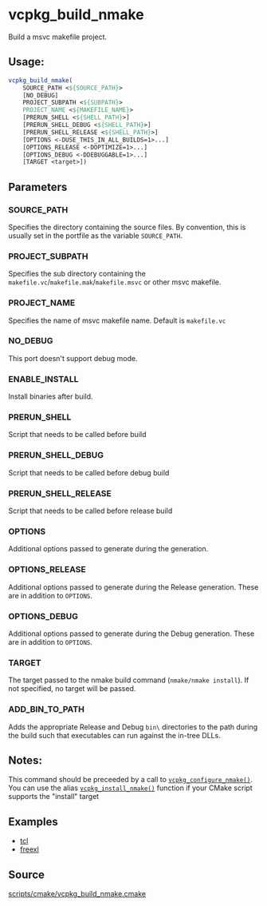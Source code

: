 # vcpkg_build_nmake

Build a msvc makefile project.

## Usage:
```cmake
vcpkg_build_nmake(
    SOURCE_PATH <${SOURCE_PATH}>
    [NO_DEBUG]
    PROJECT_SUBPATH <${SUBPATH}>
    PROJECT_NAME <${MAKEFILE_NAME}>
    [PRERUN_SHELL <${SHELL_PATH}>]
    [PRERUN_SHELL_DEBUG <${SHELL_PATH}>]
    [PRERUN_SHELL_RELEASE <${SHELL_PATH}>]
    [OPTIONS <-DUSE_THIS_IN_ALL_BUILDS=1>...]
    [OPTIONS_RELEASE <-DOPTIMIZE=1>...]
    [OPTIONS_DEBUG <-DDEBUGGABLE=1>...]
    [TARGET <target>])
```

## Parameters
### SOURCE_PATH
Specifies the directory containing the source files.
By convention, this is usually set in the portfile as the variable `SOURCE_PATH`.

### PROJECT_SUBPATH
Specifies the sub directory containing the `makefile.vc`/`makefile.mak`/`makefile.msvc` or other msvc makefile.

### PROJECT_NAME
Specifies the name of msvc makefile name.
Default is `makefile.vc`

### NO_DEBUG
This port doesn't support debug mode.

### ENABLE_INSTALL
Install binaries after build.

### PRERUN_SHELL
Script that needs to be called before build

### PRERUN_SHELL_DEBUG
Script that needs to be called before debug build

### PRERUN_SHELL_RELEASE
Script that needs to be called before release build

### OPTIONS
Additional options passed to generate during the generation.

### OPTIONS_RELEASE
Additional options passed to generate during the Release generation. These are in addition to `OPTIONS`.

### OPTIONS_DEBUG
Additional options passed to generate during the Debug generation. These are in addition to `OPTIONS`.

### TARGET
The target passed to the nmake build command (`nmake/nmake install`). If not specified, no target will
be passed.

### ADD_BIN_TO_PATH
Adds the appropriate Release and Debug `bin\` directories to the path during the build such that executables can run against the in-tree DLLs.

## Notes:
This command should be preceeded by a call to [`vcpkg_configure_nmake()`](vcpkg_configure_nmake.md).
You can use the alias [`vcpkg_install_nmake()`](vcpkg_configure_nmake.md) function if your CMake script supports the
"install" target

## Examples

* [tcl](https://github.com/Microsoft/vcpkg/blob/master/ports/tcl/portfile.cmake)
* [freexl](https://github.com/Microsoft/vcpkg/blob/master/ports/freexl/portfile.cmake)

## Source
[scripts/cmake/vcpkg_build_nmake.cmake](https://github.com/Microsoft/vcpkg/blob/master/scripts/cmake/vcpkg_build_nmake.cmake)
